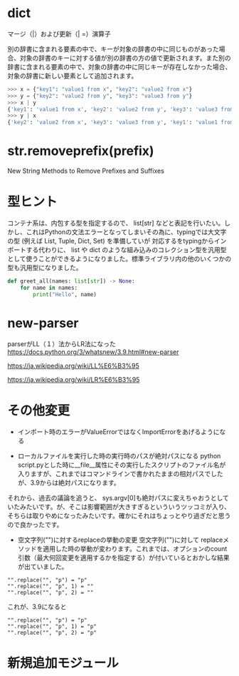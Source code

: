# dict

マージ（|）および更新（| =）演算子

別の辞書に含まれる要素の中で、キーが対象の辞書の中に同じものがあった場合、対象の辞書のキーに対する値が別の辞書の方の値で更新されます。また別の辞書に含まれる要素の中で、対象の辞書の中に同じキーが存在しなかった場合、対象の辞書に新しい要素として追加されます。

```python
>>> x = {"key1": "value1 from x", "key2": "value2 from x"}
>>> y = {"key2": "value2 from y", "key3": "value3 from y"}
>>> x | y
{'key1': 'value1 from x', 'key2': 'value2 from y', 'key3': 'value3 from y'}
>>> y | x
{'key2': 'value2 from x', 'key3': 'value3 from y', 'key1': 'value1 from x'}
```

# str.removeprefix(prefix) 
New String Methods to Remove Prefixes and Suffixes

# 型ヒント
コンテナ系は、内包する型を指定するので、 list[str] などと表記を行いたい。しかし、これはPythonの文法エラーとなってしまいその為に、typingでは大文字の型 (例えば List, Tuple, Dict, Set) を準備していが
対応するをtypingからインポートする代わりに、 list や dict のような組み込みのコレクション型を汎用型として使うことができるようになりました。標準ライブラリ内の他のいくつかの型も汎用型になりました。


```python
def greet_all(names: list[str]) -> None:
    for name in names:
        print("Hello", name)
```

# new-parser
parserがLL（１）法からLR法になった
https://docs.python.org/3/whatsnew/3.9.html#new-parser

https://ja.wikipedia.org/wiki/LL%E6%B3%95

https://ja.wikipedia.org/wiki/LR%E6%B3%95

# その他変更
- インポート時のエラーがValueErrorではなくImportErrorをあげるようになる

- ローカルファイルを実行した時の実行時のパスが絶対パスになる
python script.pyとした時に__file__属性にその実行したスクリプトのファイル名が入りますが、これまではコマンドラインで書かれたままの相対パスでしたが、3.9からは絶対パスになります。

それから、過去の議論を追うと、 sys.argv[0]も絶対パスに変えちゃおうとしていたみたいです。が、そこは影響範囲が大きすぎるといういうツッコミが入り、そちらは取りやめになったみたいです。確かにそれはちょっとやり過ぎだと思うので良かったです。

- 空文字列("")に対するreplaceの挙動の変更
空文字列("")に対して replaceメソッドを適用した時の挙動が変わります。これまでは、オプションのcount引数（最大何回変更を適用するかを指定する）が付いているとおかしな結果が出ていました。

```
"".replace("", "p") = "p"
"".replace("", "p", 1) = ""
"".replace("", "p", 2) = ""
```
これが、3.9になると
```
"".replace("", "p") = "p"
"".replace("", "p", 1) = "p"
"".replace("", "p", 2) = "p"
```

# 新規追加モジュール

